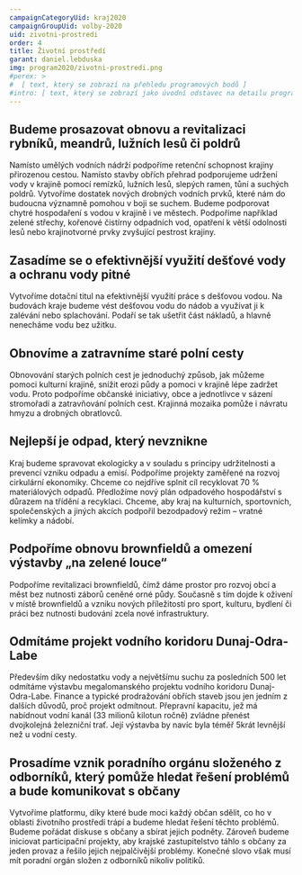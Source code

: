```yaml
---
campaignCategoryUid: kraj2020
campaignGroupUid: volby-2020
uid: zivotni-prostredi 
order: 4
title: Životní prostředí
garant: daniel.lebduska 
img: program2020/zivotni-prostredi.png
#perex: >
#  [ text, který se zobrazí na přehledu programových bodů ]
#intro: [ text, který se zobrazí jako úvodní odstavec na detailu programového bodu ]
---
```

## Budeme prosazovat obnovu a revitalizaci rybníků, meandrů, lužních lesů či poldrů
Namísto umělých vodních nádrží podpoříme retenční schopnost krajiny přirozenou cestou. Namísto stavby obřích přehrad podporujeme udržení vody v krajině pomocí remízků, lužních lesů, slepých ramen, tůní a suchých poldrů. Vytvoříme dostatek nových drobných vodních prvků, které nám do budoucna významně pomohou v boji se suchem. Budeme podporovat chytré hospodaření s vodou v krajině i ve městech. Podpoříme například zelené střechy, kořenové čistírny odpadních vod, opatření k větší odolnosti lesů nebo krajinotvorné prvky zvyšující pestrost krajiny.

## Zasadíme se o efektivnější využití dešťové vody a ochranu vody pitné
Vytvoříme dotační titul na efektivnější využití práce s dešťovou vodou. Na budovách kraje budeme vést dešťovou vodu do nádob a využívat ji k zalévání nebo splachování. Podaří se tak ušetřit část nákladů, a hlavně nenecháme vodu bez užitku.

## Obnovíme a zatravníme staré polní cesty
Obnovování starých polních cest je jednoduchý způsob, jak můžeme pomoci kulturní krajině, snížit erozi půdy a pomoci v krajině lépe zadržet vodu. Proto podpoříme občanské iniciativy, obce a jednotlivce v sázení stromořadí a zatravňování polních cest. Krajinná mozaika pomůže i návratu hmyzu a drobných obratlovců.

## Nejlepší je odpad, který nevznikne
Kraj budeme spravovat ekologicky a v souladu s principy udržitelnosti a prevencí vzniku odpadu a emisí. Podpoříme projekty zaměřené na rozvoj cirkulární ekonomiky. Chceme co nejdříve splnit cíl recyklovat 70 % materiálových odpadů. Předložíme nový plán odpadového hospodářství s důrazem na třídění a recyklaci. Chceme, aby kraj na kulturních, sportovních, společenských a jiných akcích podpořil bezodpadový režim – vratné kelímky a nádobí.

## Podpoříme obnovu brownfieldů a omezení výstavby „na zelené louce“
Podpoříme revitalizaci brownfieldů, čímž dáme prostor pro rozvoj obcí a měst bez nutnosti záborů ceněné orné půdy. Současně s tím dojde k oživení v místě brownfieldů a vzniku nových příležitostí pro sport, kulturu, bydlení či práci bez nutnosti budování zcela nové infrastruktury.

## Odmítáme projekt vodního koridoru Dunaj-Odra-Labe
Především díky nedostatku vody a největšímu suchu za posledních 500 let odmítáme výstavbu megalomanského projektu vodního koridoru Dunaj-Odra-Labe. Finance a typické prodražování obřích staveb jsou jen jedním z dalších důvodů, proč projekt odmítnout. Přepravní kapacitu, jež má nabídnout vodní kanál (33 milionů kilotun ročně) zvládne přenést dvojkolejná železniční trať. Její výstavba by navíc byla téměř 5krát levnější než u vodní cesty.

## Prosadíme vznik poradního orgánu složeného z odborníků, který pomůže hledat řešení problémů a bude komunikovat s občany
Vytvoříme platformu, díky které bude moci každý občan sdělit, co ho v oblasti životního prostředí trápí a budeme hledat řešení těchto problémů. Budeme pořádat diskuse s občany a sbírat jejich podněty. Zároveň budeme iniciovat participační projekty, aby krajské zastupitelstvo táhlo s občany za jeden provaz a řešilo jejich nejpalčivější problémy. Konečné slovo však musí mít poradní orgán složen z odborníků nikoliv politiků.
